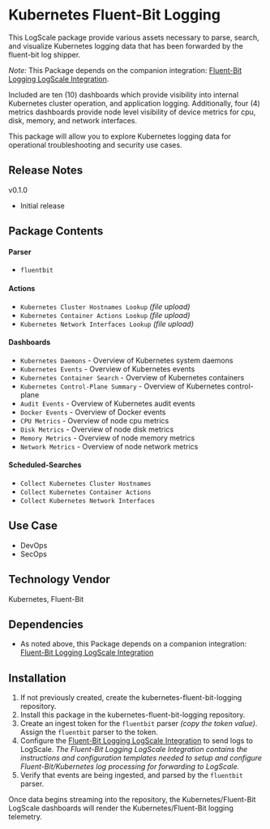 # Kubernetes Fluent-Bit Logging
This LogScale package provide various assets necessary to parse, search, and visualize Kubernetes logging data that has been forwarded by the fluent-bit log shipper.

*Note:* This Package depends on the companion integration: [Fluent-Bit Logging LogScale Integration](https://github.com/CrowdStrike/Kubernetes-FluentBit-Logging-Falcon-Logscale-Integration).

Included are ten (10) dashboards which provide visibility into internal Kubernetes cluster operation, and application logging. Additionally, four (4) metrics dashboards provide node level visibility of device metrics for cpu, disk, memory, and network interfaces.

This package will allow you to explore Kubernetes logging data for operational troubleshooting and security use cases.


## Release Notes
v0.1.0 
- Initial release

## Package Contents

#### Parser
- `fluentbit`

#### Actions
- `Kubernetes Cluster Hostnames Lookup` *(file upload)*
- `Kubernetes Container Actions Lookup` *(file upload)*
- `Kubernetes Network Interfaces Lookup` *(file upload)*

#### Dashboards
- `Kubernetes Daemons` - Overview of Kubernetes system daemons
- `Kubernetes Events` - Overview of Kubernetes events
- `Kubernetes Container Search` - Overview of Kubernetes containers
- `Kubernetes Control-Plane Summary` - Overview of Kubernetes control-plane
- `Audit Events` - Overview of Kubernetes audit events
- `Docker Events` - Overview of Docker events
- `CPU Metrics` - Overview of node cpu metrics
- `Disk Metrics` - Overview of node disk metrics
- `Memory Metrics` - Overview of node memory metrics
- `Network Metrics` - Overview of node network metrics

#### Scheduled-Searches
- `Collect Kubernetes Cluster Hostnames`
- `Collect Kubernetes Container Actions`
- `Collect Kubernetes Network Interfaces`

## Use Case
- DevOps
- SecOps

## Technology Vendor
Kubernetes, Fluent-Bit

## Dependencies
- As noted above, this Package depends on a companion integration: [Fluent-Bit Logging LogScale Integration](https://github.com/CrowdStrike/Kubernetes-FluentBit-Logging-Falcon-Logscale-Integration)


## Installation
1. If not previously created, create the kubernetes-fluent-bit-logging repository.
2. Install this package in the kubernetes-fluent-bit-logging repository.
3. Create an ingest token for the `fluentbit` parser *(copy the token value)*. Assign the `fluentbit` parser to the token.
4. Configure the [Fluent-Bit Logging LogScale Integration](https://github.com/CrowdStrike/Kubernetes-FluentBit-Logging-Falcon-Logscale-Integration) to send logs to LogScale.
*The Fluent-Bit Logging LogScale Integration contains the instructions and configuration templates needed to setup and configure Fluent-Bit/Kubernetes log processing for forwarding to LogScale.*
6. Verify that events are being ingested, and parsed by the `fluentbit` parser.

Once data begins streaming into the repository, the Kubernetes/Fluent-Bit LogScale dashboards will render the Kubernetes/Fluent-Bit logging telemetry.
